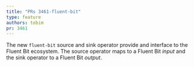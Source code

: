 ```yaml
---
title: "PRs 3461-fluent-bit"
type: feature
authors: tobim
pr: 3461
---
```


The new `fluent-bit` source and sink operator provide and interface to the
Fluent Bit ecosystem. The source operator maps to a Fluent Bit *input* and the
sink operator to a Fluent Bit *output*.
